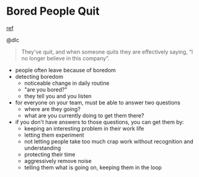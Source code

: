 # Bored People Quit
[ref](http://randsinrepose.com/archives/bored-people-quit/)

@dlc

> They’ve quit, and when someone quits they are effectively saying, “I no longer believe in this company”. 

- people often leave because of boredom
- detecting boredom
  - noticeable change in daily routine
  - "are you bored?"
  - they tell you and you listen
- for everyone on your team, must be able to answer two questions
  - where are they going?
  - what are you currently doing to get them there?
- if you don't have answers to those questions, you can get them by:
  - keeping an interesting problem in their work life
  - letting them experiment
  - not letting people take too much crap work without recognition and understanding
  - protecting their time
  - aggressively remove noise
  - telling them what is going on, keeping them in the loop